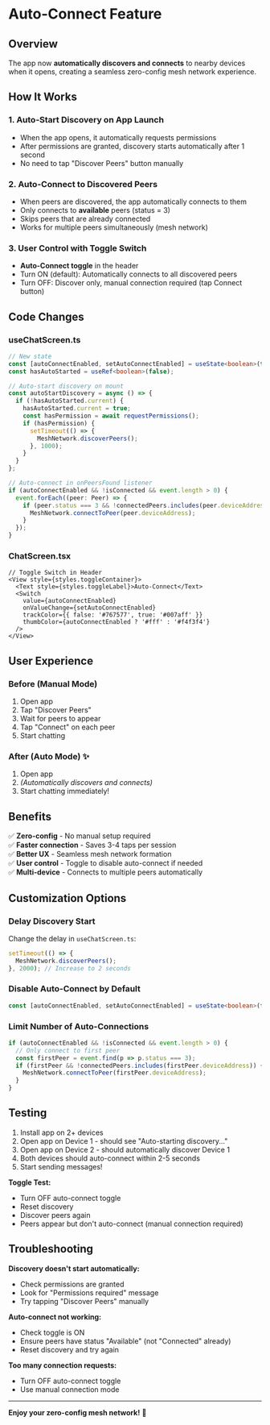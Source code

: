 # Auto-Connect Feature

## Overview
The app now **automatically discovers and connects** to nearby devices when it opens, creating a seamless zero-config mesh network experience.

## How It Works

### 1. **Auto-Start Discovery on App Launch**
- When the app opens, it automatically requests permissions
- After permissions are granted, discovery starts automatically after 1 second
- No need to tap "Discover Peers" button manually

### 2. **Auto-Connect to Discovered Peers**
- When peers are discovered, the app automatically connects to them
- Only connects to **available** peers (status = 3)
- Skips peers that are already connected
- Works for multiple peers simultaneously (mesh network)

### 3. **User Control with Toggle Switch**
- **Auto-Connect toggle** in the header
- Turn ON (default): Automatically connects to all discovered peers
- Turn OFF: Discover only, manual connection required (tap Connect button)

## Code Changes

### useChatScreen.ts
```typescript
// New state
const [autoConnectEnabled, setAutoConnectEnabled] = useState<boolean>(true);
const hasAutoStarted = useRef<boolean>(false);

// Auto-start discovery on mount
const autoStartDiscovery = async () => {
  if (!hasAutoStarted.current) {
    hasAutoStarted.current = true;
    const hasPermission = await requestPermissions();
    if (hasPermission) {
      setTimeout(() => {
        MeshNetwork.discoverPeers();
      }, 1000);
    }
  }
};

// Auto-connect in onPeersFound listener
if (autoConnectEnabled && !isConnected && event.length > 0) {
  event.forEach((peer: Peer) => {
    if (peer.status === 3 && !connectedPeers.includes(peer.deviceAddress)) {
      MeshNetwork.connectToPeer(peer.deviceAddress);
    }
  });
}
```

### ChatScreen.tsx
```tsx
// Toggle Switch in Header
<View style={styles.toggleContainer}>
  <Text style={styles.toggleLabel}>Auto-Connect</Text>
  <Switch
    value={autoConnectEnabled}
    onValueChange={setAutoConnectEnabled}
    trackColor={{ false: '#767577', true: '#007aff' }}
    thumbColor={autoConnectEnabled ? '#fff' : '#f4f3f4'}
  />
</View>
```

## User Experience

### **Before** (Manual Mode)
1. Open app
2. Tap "Discover Peers"
3. Wait for peers to appear
4. Tap "Connect" on each peer
5. Start chatting

### **After** (Auto Mode) ✨
1. Open app
2. *(Automatically discovers and connects)*
3. Start chatting immediately!

## Benefits

✅ **Zero-config** - No manual setup required  
✅ **Faster connection** - Saves 3-4 taps per session  
✅ **Better UX** - Seamless mesh network formation  
✅ **User control** - Toggle to disable auto-connect if needed  
✅ **Multi-device** - Connects to multiple peers automatically  

## Customization Options

### Delay Discovery Start
Change the delay in `useChatScreen.ts`:
```typescript
setTimeout(() => {
  MeshNetwork.discoverPeers();
}, 2000); // Increase to 2 seconds
```

### Disable Auto-Connect by Default
```typescript
const [autoConnectEnabled, setAutoConnectEnabled] = useState<boolean>(false);
```

### Limit Number of Auto-Connections
```typescript
if (autoConnectEnabled && !isConnected && event.length > 0) {
  // Only connect to first peer
  const firstPeer = event.find(p => p.status === 3);
  if (firstPeer && !connectedPeers.includes(firstPeer.deviceAddress)) {
    MeshNetwork.connectToPeer(firstPeer.deviceAddress);
  }
}
```

## Testing

1. Install app on 2+ devices
2. Open app on Device 1 - should see "Auto-starting discovery..."
3. Open app on Device 2 - should automatically discover Device 1
4. Both devices should auto-connect within 2-5 seconds
5. Start sending messages!

**Toggle Test:**
- Turn OFF auto-connect toggle
- Reset discovery
- Discover peers again
- Peers appear but don't auto-connect (manual connection required)

## Troubleshooting

**Discovery doesn't start automatically:**
- Check permissions are granted
- Look for "Permissions required" message
- Try tapping "Discover Peers" manually

**Auto-connect not working:**
- Check toggle is ON
- Ensure peers have status "Available" (not "Connected" already)
- Reset discovery and try again

**Too many connection requests:**
- Turn OFF auto-connect toggle
- Use manual connection mode

---

**Enjoy your zero-config mesh network!** 🚀
